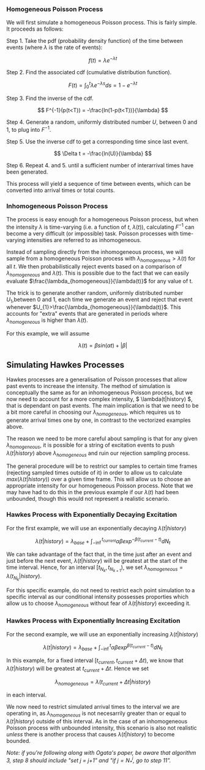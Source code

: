 ### Homogeneous Poisson Process
We will first simulate a homogeneous Poisson process. This is fairly simple. It proceeds as follows:

   Step 1. Take the pdf (probability density function) of the time between events (where $\lambda$ is the rate of events):

$$ f(t) = \lambda e^{- \lambda t} $$

   Step 2. Find the associated cdf (cumulative distribution function).

$$ F(t) = \int_{0}^{t} \lambda e^{- \lambda s} ds = 1 - e^{- \lambda t} $$

   Step 3. Find the inverse of the cdf.

$$ F^{-1}(p(t<T)) = -\frac{ln(1-p(t<T))}{\lambda} $$

   Step 4. Generate a random, uniformly distributed number $U$, between 0 and 1, to plug into $F^{-1}$.

   Step 5. Use the inverse cdf to get a corresponding time since last event.

$$ \Delta t = -\frac{ln(U)}{\lambda} $$

   Step 6. Repeat 4. and 5. until a sufficient number of interarrival times have been generated.

This process will yield a sequence of time between events, which can be converted into arrival times or total counts.



### Inhomogeneous Poisson Process

The process is easy enough for a homogeneous Poisson process, but when the intensity $\lambda$ is time-varying (i.e. a function of $t$, $\lambda(t)$), calculating $F^{-1}$ can become a very difficult (or impossible) task. Poisson processes with time-varying intensities are referred to as inhomogeneous.

Instead of sampling directly from the inhomogeneous process, we will sample from a homogeneous Poisson process with $\lambda_{homogeneous}>\lambda(t)$ for all $t$. We then probabilistically reject events based on a comparison of $\lambda_{homogeneous}$ and $\lambda(t)$. This is possible due to the fact that we can easily evaluate $\frac{\lambda_{homogeneous}}{\lambda(t)}$ for any value of t.

The trick is to generate another random, uniformly distributed number $U_{1}$,between 0 and 1, each time we generate an event and reject that event whenever $U_{1}>\frac{\lambda_{homogeneous}}{\lambda(t)}$. This accounts for "extra" events that are generated in periods where $\lambda_{homogeneous}$ is higher than $\lambda(t)$.

For this example, we will assume

$$\lambda(t) = \beta sin(\alpha t) + |\beta| $$



## Simulating Hawkes Processes

Hawkes processes are a generalisation of Poisson processes that allow past events to increase the intensity. The method of simulation is conceptually the same as for an inhomogeneous Poisson process, but we now need to account for a more complex intensity, $ \lambda(t|history) $, that is dependant on past events. The main implication is that we need to be a bit more careful in choosing our $\lambda_{homogeneous}$, which requires us to generate arrival times one by one, in contrast to the vectorized examples above.

The reason we need to be more careful about sampling is that for any given $\lambda_{homogeneous}$, it is possible for a string of excitation events to push $\lambda(t|history)$ above $\lambda_{homogeneous}$ and ruin our rejection sampling process.

The general procedure will be to restrict our samples to certain time frames (rejecting sampled times outside of it) in order to allow us to calculate $max(\lambda(t|history))$ over a given time frame. This will allow us to choose an appropriate intensity for our homogeneous Poisson process. Note that we may have had to do this in the previous example if our $\lambda(t)$ had been unbounded, though this would not represent a realistic scenario.

### Hawkes Process with Exponentially Decaying Excitation

For the first example, we will use an exponentially decaying $\lambda(t|history)$

$$\lambda(t|history) = \lambda_{base} + \int_{-\inf}^{t_{current}} \alpha \beta exp^{- \beta (t_{current}-t)} dN_{t}$$

We can take advantage of the fact that, in the time just after an event and just before the next event, $\lambda(t|history)$ will be greatest at the start of the time interval. Hence, for an interval $[t_{N_{k}}, t_{N_{k+1}})$, we set $\lambda_{homogeneous}=\lambda(t_{N_{k}}|history)$.

For this specific example, do not need to restrict each point simulation to a specific interval as our conditional intensity possesses proporties which allow us to choose $\lambda_{homogeneous}$ without fear of $\lambda(t|history)$ exceeding it.



### Hawkes Process with Exponentially Increasing Excitation

For the second example, we will use an exponentially increasing $\lambda(t|history)$

$$\lambda(t|history) = \lambda_{base} + \int_{-\inf}^{t} \alpha \beta exp^{\beta (t_{current}-t)} dN_{t}$$

In this example, for a fixed interval $[t_{current},t_{current}+\Delta t)$, we know that $\lambda(t|history)$ will be greatest at $t_{current}+\Delta t$. Hence we set

$$\lambda_{homogeneous} = \lambda(t_{current}+\Delta t|history)$$

in each interval.

We now need to restrict simulated arrival times to the interval we are operating in, as $\lambda_{homogeneous}$ is not necesarrily greater than or equal to $\lambda(t|history)$ outside of this interval. As in the case of an inhomogeneous Poisson process with unbounded intensity, this scenario is also not realistic *unless* there is another process that causes $\lambda(t|history)$ to become bounded.

*Note: if you're following along with Ogata's paper, be aware that algorithm 3, step 8 should include "set j = j+1" and "if $j = N_{*}^{i}$, go to step 11".*

